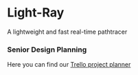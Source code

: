 # Light-Ray
A lightweight and fast real-time pathtracer

### Senior Design Planning
Here you can find our [Trello project planner](https://trello.com/invite/b/68bb17c8c10e1eb786172342/ATTI26c93e9eed668a8f8e3a5e73fc10ba402C49D2BB/light-ray-senior-design-project)
